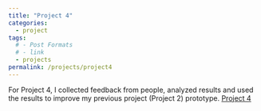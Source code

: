 ```yaml
---
title: "Project 4"
categories:
  - project
tags:
  # - Post Formats
  # - link
  - projects
permalink: /projects/project4
---
```


For Project 4, I collected feedback from people, analyzed results and used the results to improve my previous project (Project 2) prototype.
[Project 4](../files/project4.pdf)
